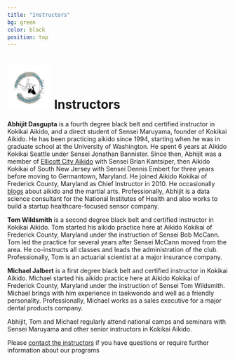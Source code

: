 ```yaml
---
title: "Instructors"
bg: green
color: black
position: top
---
```

# <img src="img/B2.jpg" style="width:100px"> Instructors

**Abhijit Dasgupta** is a fourth degree black belt and certified instructor in Kokikai Aikido,  and a direct student of Sensei Maruyama, founder of Kokikai Aikido.
He has been
practicing aikido since 1994, starting when he was in graduate school at the University of Washington. He spent
6 years at Aikido Kokikai Seattle under Sensei Jonathan Bannister. Since then, Abhijit was a member of [Ellicott City Aikido](http://www.ellicottcityaikido.com) with Sensei Brian Kantsiper, then Aikido Kokikai of South New Jersey with Sensei Dennis Embert
for three years before moving to Germantown, Maryland. He joined Aikido Kokikai of Frederick County, Maryland as Chief Instructor in 2010. He occasionally <a href="http://aikidasgupta.blogspot.com" target="_blank">blogs</a>  about aikido and the martial arts.
Professionally, Abhijit is a data science consultant for the National Institutes of Health and also works to build a startup healthcare-focused sensor company.

**Tom Wildsmith** is a second degree black belt and certified instructor in Kokikai Aikido.  Tom started his aikido practice here at Aikido Kokikai of Frederick County, Maryland
under the instruction of Sensei Bob McCann. Tom led the practice for several years after Sensei McCann moved from the area.
He co-instructs all classes and leads the administration of the club. Professionally, Tom is an actuarial scientist at a major insurance company.

**Michael Jalbert** is a first degree black belt and certified instructor in Kokikai Aikido. Michael started his aikido practice here at Aikido Kokikai of Frederick County, Maryland under the instruction of Sensei Tom Wildsmith. Michael brings with him experience in taekwondo and well as a friendly personality. Professionally, Michael works as a sales executive for a major dental products company.

Abhijit, Tom and Michael regularly attend national camps and seminars with Sensei Maruyama and other senior instructors in Kokikai Aikido.

Please <a href="mailto:aikidasgupta+akf@gmail.com">contact the instructors</a> if you have questions or require further information about our programs
